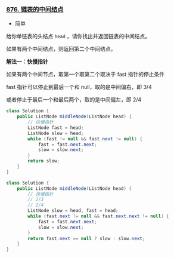 ### [876. 链表的中间结点](https://leetcode.cn/problems/middle-of-the-linked-list/)

- 简单

给你单链表的头结点 `head` ，请你找出并返回链表的中间结点。

如果有两个中间结点，则返回第二个中间结点。



**解法一：快慢指针**

如果有两个中间节点，取第一个取第二个取决于 fast 指针的停止条件

fast 指针可以停止到最后一个和 null，取的是中间偏右，即 3/4

或者停止于最后一个和最后两个，取的是中间偏左，即 2/4

```java
class Solution {
    public ListNode middleNode(ListNode head) {
        // 快慢指针
        ListNode fast = head;
        ListNode slow = head;
        while (fast != null && fast.next != null) {
            fast = fast.next.next;
            slow = slow.next;
        }
        return slow;
    }
}

class Solution {
    public ListNode middleNode(ListNode head) {
        // 快慢指针
        // 2/3
        // 2/4
        ListNode slow = head, fast = head;
        while (fast.next != null && fast.next.next != null) {
            fast = fast.next.next;
            slow = slow.next;
        }
        return fast.next == null ? slow : slow.next;
    }
}
```

